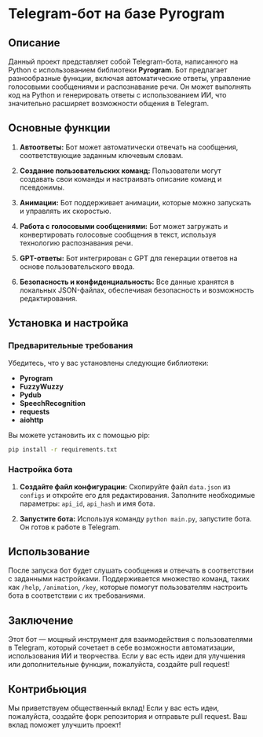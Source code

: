 # Telegram-бот на базе Pyrogram

## Описание

Данный проект представляет собой Telegram-бота, написанного на Python с использованием библиотеки **Pyrogram**. Бот предлагает разнообразные функции, включая автоматические ответы, управление голосовыми сообщениями и распознавание речи. Он может выполнять код на Python и генерировать ответы с использованием ИИ, что значительно расширяет возможности общения в Telegram.

## Основные функции

1. **Автоответы:** Бот может автоматически отвечать на сообщения, соответствующие заданным ключевым словам.

2. **Создание пользовательских команд:** Пользователи могут создавать свои команды и настраивать описание команд и псевдонимы.

3. **Анимации:** Бот поддерживает анимации, которые можно запускать и управлять их скоростью.

4. **Работа с голосовыми сообщениями:** Бот может загружать и конвертировать голосовые сообщения в текст, используя технологию распознавания речи.

5. **GPT-ответы:** Бот интегрирован с GPT для генерации ответов на основе пользовательского ввода.

6. **Безопасность и конфиденциальность:** Все данные хранятся в локальных JSON-файлах, обеспечивая безопасность и возможность редактирования.

## Установка и настройка

### Предварительные требования

Убедитесь, что у вас установлены следующие библиотеки:

- **Pyrogram**
- **FuzzyWuzzy**
- **Pydub**
- **SpeechRecognition**
- **requests**
- **aiohttp**

Вы можете установить их с помощью pip:

```bash
pip install -r requirements.txt
```

### Настройка бота

1. **Создайте файл конфигурации:**
   Скопируйте файл `data.json` из `configs` и откройте его для редактирования. Заполните необходимые параметры: `api_id`, `api_hash` и имя бота.

2. **Запустите бота:**
   Используя команду `python main.py`, запустите бота. Он готов к работе в Telegram.

## Использование

После запуска бот будет слушать сообщения и отвечать в соответствии с заданными настройками. Поддерживается множество команд, таких как `/help`, `/animation`, `/key`, которые помогут пользователям настроить бота в соответствии с их требованиями.

## Заключение

Этот бот — мощный инструмент для взаимодействия с пользователями в Telegram, который сочетает в себе возможности автоматизации, использования ИИ и творчества. Если у вас есть идеи для улучшения или дополнительные функции, пожалуйста, создайте pull request!

## Контрибьюция

Мы приветствуем общественный вклад! Если у вас есть идеи, пожалуйста, создайте форк репозитория и отправьте pull request. Ваш вклад поможет улучшить проект!
